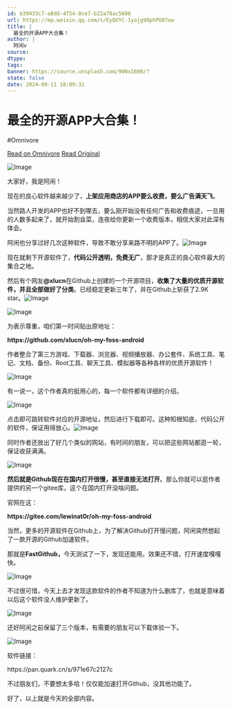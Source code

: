 ```yaml
---
id: b39433c7-a8dd-4f54-8ce7-b22a70ac5696
url: https://mp.weixin.qq.com/s/EyQVYC-1yojg99phPO07ow
title: |
  最全的开源APP大合集！
author: |
  阿闲v
source: 
dtype: 
tags: 
banner: https://source.unsplash.com/900x1600/?
state: false
date: 2024-09-11 18:09:31
---
```



# 最全的开源APP大合集！
#Omnivore

[Read on Omnivore](https://omnivore.app/me/https-mp-weixin-qq-com-s-ey-qvyc-1-yojg-99-ph-po-07-ow-191e08f1953)
[Read Original](https://mp.weixin.qq.com/s/EyQVYC-1yojg99phPO07ow)

<DIV id="readability-content"><DIV data-omnivore-anchor-idx="1" class="page" id="readability-page-1"><div data-omnivore-anchor-idx="2" id="js_base_container"><p data-omnivore-anchor-idx="3"><img data-omnivore-anchor-idx="4" data-omnivore-original-src="https://mmbiz.qpic.cn/mmbiz_gif/urjUKN2q4UpXiaILibDap1ajps3yNJcmzWjUkHAp7TjKSdbFj1xNgWb7uLgQKswTT7NI2IDbeR4uXR5CKicAXYk3w/640?wx_fmt=gif&wxfrom=5&wx_lazy=1&tp=webp" data-backh="236" data-backw="413" data-before-oversubscription-url="https://mmbiz.qpic.cn/mmbiz_gif/urjUKN2q4UpXiaILibDap1ajps3yNJcmzWjUkHAp7TjKSdbFj1xNgWb7uLgQKswTT7NI2IDbeR4uXR5CKicAXYk3w/?wx_fmt=gif" data-copyright="0" data-imgfileid="100035142" data-ratio="0.5716911764705882" data-src="https://mmbiz.qpic.cn/mmbiz_gif/urjUKN2q4UpXiaILibDap1ajps3yNJcmzWjUkHAp7TjKSdbFj1xNgWb7uLgQKswTT7NI2IDbeR4uXR5CKicAXYk3w/640?wx_fmt=gif&wxfrom=5&wx_lazy=1&tp=webp" data-type="gif" data-w="544" data-original-style="-webkit-tap-highlight-color: transparent;letter-spacing: 0.544px;font-size: var(--articleFontsize);z-index: -1;cursor: pointer;font-family: -apple-system-font, BlinkMacSystemFont, &quot;Helvetica Neue&quot;, &quot;PingFang SC&quot;, &quot;Hiragino Sans GB&quot;, &quot;Microsoft YaHei UI&quot;, &quot;Microsoft YaHei&quot;, Arial, sans-serif;max-inline-size: 100%;outline: none 0px !important;visibility: visible !important;width: 541.806px !important;" data-index="1" src="https://proxy-prod.omnivore-image-cache.app/0x0,s16f8hxIImqDVz9KXCyeXSaZ5RaFSrpEufB3VGinV0X4/https://mmbiz.qpic.cn/mmbiz_gif/urjUKN2q4UpXiaILibDap1ajps3yNJcmzWjUkHAp7TjKSdbFj1xNgWb7uLgQKswTT7NI2IDbeR4uXR5CKicAXYk3w/640?wx_fmt=gif&wxfrom=5&wx_lazy=1&tp=webp" _width="541.806px" data-order="0" alt="Image" data-fail="0"><br data-omnivore-anchor-idx="5"></p><p data-omnivore-anchor-idx="6"><span data-omnivore-anchor-idx="7">大家好，我是阿闲！</span></p><p data-omnivore-anchor-idx="8"><span data-omnivore-anchor-idx="9">现在的良心软件越来越少了，<strong data-omnivore-anchor-idx="10">上架应用商店的APP要么收费，要么广告满天飞</strong>。</span></p><p data-omnivore-anchor-idx="11"><span data-omnivore-anchor-idx="12">当然路人开发的APP也好不到哪去，要么刚开始没有任何广告和收费痕迹，一旦用的人数多起来了，就开始割韭菜，连夜给你更新一个收费版本，相信大家对此深有体会。</span></p><p data-omnivore-anchor-idx="13"><span data-omnivore-anchor-idx="14">阿闲也分享过好几次这种软件，导致不敢分享来路不明的APP了。<img data-omnivore-anchor-idx="15" data-omnivore-original-src="https://res.wx.qq.com/t/wx_fed/we-emoji/res/v1.3.10/assets/newemoji/Sigh.png" data-src="https://res.wx.qq.com/t/wx_fed/we-emoji/res/v1.3.10/assets/newemoji/Sigh.png" data-ratio="1" data-w="128" data-original-style="display:inline-block;width:20px;vertical-align:middle;background-size:cover;" data-index="2" src="https://proxy-prod.omnivore-image-cache.app/0x0,slds9UUqojRv6KkPdiPXjirFB7JK0R09P_uIiztAQs7c/https://res.wx.qq.com/t/wx_fed/we-emoji/res/v1.3.10/assets/newemoji/Sigh.png" _width="20px" alt="Image" data-fail="0"></span></p><p data-omnivore-anchor-idx="16"><span data-omnivore-anchor-idx="17">现在就剩下开源软件了，<strong data-omnivore-anchor-idx="18">代码公开透明，免费无广</strong>，那才是真正的良心软件最大的集合之地。</span></p><p data-omnivore-anchor-idx="19"><span data-omnivore-anchor-idx="20">然后有个网友<strong data-omnivore-anchor-idx="21">@xlucn</strong>在Github上创建的一个开源项目，<strong data-omnivore-anchor-idx="22">收集了大量的优质开源软件，并且全部做好了分类</strong>。已经稳定更新三年了，并在Github上斩获了2.9K star。<img data-omnivore-anchor-idx="23" data-omnivore-original-src="https://res.wx.qq.com/t/wx_fed/we-emoji/res/v1.3.10/assets/newemoji/666.png" data-ratio="1" data-src="https://res.wx.qq.com/t/wx_fed/we-emoji/res/v1.3.10/assets/newemoji/666.png" data-w="128" data-original-style="display:inline-block;width:20px;vertical-align:middle;background-size:cover;" data-index="3" src="https://proxy-prod.omnivore-image-cache.app/0x0,sn5QELd8ohI0R0sEVspD93vho4sEsxPXOlgm4X-GhGNc/https://res.wx.qq.com/t/wx_fed/we-emoji/res/v1.3.10/assets/newemoji/666.png" _width="20px" alt="Image" data-fail="0"></span></p><section data-omnivore-anchor-idx="24"><img data-omnivore-anchor-idx="25" data-omnivore-original-src="https://mmbiz.qpic.cn/mmbiz_png/urjUKN2q4UpzuHibjGoSRDZQxq8hibGIm0WKiasLkJpGkAQM5Nk3D33cx7xPiceiauA2GZFHmluzcBC6aSKS62GWegQ/640?wx_fmt=png&from=appmsg" data-galleryid="" data-imgfileid="100035143" data-ratio="0.48055555555555557" data-s="300,640" data-src="https://mmbiz.qpic.cn/mmbiz_png/urjUKN2q4UpzuHibjGoSRDZQxq8hibGIm0WKiasLkJpGkAQM5Nk3D33cx7xPiceiauA2GZFHmluzcBC6aSKS62GWegQ/640?wx_fmt=png&from=appmsg" data-type="png" data-w="1080" data-original-style="border-width: 1px;border-style: solid;" data-index="4" src="https://proxy-prod.omnivore-image-cache.app/0x0,sDRH7CEIzni_Py_PoejJjRH4-2If_1FhHgp8-wlmDQnE/https://mmbiz.qpic.cn/mmbiz_png/urjUKN2q4UpzuHibjGoSRDZQxq8hibGIm0WKiasLkJpGkAQM5Nk3D33cx7xPiceiauA2GZFHmluzcBC6aSKS62GWegQ/640?wx_fmt=png&from=appmsg" _width="677px" alt="Image" data-fail="0"></section><p data-omnivore-anchor-idx="26"><span data-omnivore-anchor-idx="27">为表示尊重，咱们第一时间贴出原地址：</span></p><p data-omnivore-anchor-idx="28"><strong data-omnivore-anchor-idx="29"><span data-omnivore-anchor-idx="30">https://github.com/xlucn/oh-my-foss-android</span></strong></p><p data-omnivore-anchor-idx="31"><span data-omnivore-anchor-idx="32">作者整合了第三方<span data-omnivore-anchor-idx="33">游戏</span>、下载器、浏览器、视频播放器、办公套件、系统工具、笔记、文档、备份、Root工具、聊天工具、模拟器等各种各样的优质开源软件！</span></p><section data-omnivore-anchor-idx="34"><span data-omnivore-anchor-idx="35"><img data-omnivore-anchor-idx="36" data-omnivore-original-src="https://mmbiz.qpic.cn/mmbiz_png/HYcicficrPRB4z89qdt8eSs0CRPGyoPkdsrUwDnZJtYwwjKsAFzbWOgngmJ0E0J69OEhXVexn4NZKPAU9h3WWRSw/640?wx_fmt=other&from=appmsg&tp=webp&wxfrom=5&wx_lazy=1&wx_co=1" data-imgfileid="100035144" data-ratio="0.9013157894736842" data-src="https://mmbiz.qpic.cn/mmbiz_png/HYcicficrPRB4z89qdt8eSs0CRPGyoPkdsrUwDnZJtYwwjKsAFzbWOgngmJ0E0J69OEhXVexn4NZKPAU9h3WWRSw/640?wx_fmt=other&from=appmsg&tp=webp&wxfrom=5&wx_lazy=1&wx_co=1" data-w="1064" data-original-style="border-width: 1px;border-style: solid;" data-index="5" src="https://proxy-prod.omnivore-image-cache.app/0x0,skoWPbRYstoqKxoOx4JsUY-0HzlqxF-W1999B9hOoe08/https://mmbiz.qpic.cn/mmbiz_png/HYcicficrPRB4z89qdt8eSs0CRPGyoPkdsrUwDnZJtYwwjKsAFzbWOgngmJ0E0J69OEhXVexn4NZKPAU9h3WWRSw/640?wx_fmt=other&from=appmsg&tp=webp&wxfrom=5&wx_lazy=1&wx_co=1" _width="677px" alt="Image"></span></section><p data-omnivore-anchor-idx="37"><span data-omnivore-anchor-idx="38">有一说一，这个作者真的挺用心的，每一个软件都有详细的介绍。</span></p><section data-omnivore-anchor-idx="39"><img data-omnivore-anchor-idx="40" data-omnivore-original-src="https://mmbiz.qpic.cn/mmbiz_png/urjUKN2q4UpzuHibjGoSRDZQxq8hibGIm0Nl1d11AibuCJUs90hjCc0Gvde4mjr5ULhQ0vvPt2GgP5kEURkWntfDQ/640?wx_fmt=png&from=appmsg" data-galleryid="" data-imgfileid="100035145" data-ratio="0.8365493757094211" data-s="300,640" data-src="https://mmbiz.qpic.cn/mmbiz_png/urjUKN2q4UpzuHibjGoSRDZQxq8hibGIm0Nl1d11AibuCJUs90hjCc0Gvde4mjr5ULhQ0vvPt2GgP5kEURkWntfDQ/640?wx_fmt=png&from=appmsg" data-type="png" data-w="881" data-original-style="border-width: 1px;border-style: solid;" data-index="6" src="https://proxy-prod.omnivore-image-cache.app/0x0,stkjeQzbVPQspLlSg7X6FjSZwAjWvpqV5Ix4L1n-85OM/https://mmbiz.qpic.cn/mmbiz_png/urjUKN2q4UpzuHibjGoSRDZQxq8hibGIm0Nl1d11AibuCJUs90hjCc0Gvde4mjr5ULhQ0vvPt2GgP5kEURkWntfDQ/640?wx_fmt=png&from=appmsg" _width="677px" alt="Image"></section><p data-omnivore-anchor-idx="41"><span data-omnivore-anchor-idx="42">点击即可跳转软件对应的开源地址，然后进行下载即可。这种知根知底，代码公开的软件，保证用得放心。<img data-omnivore-anchor-idx="43" data-omnivore-original-src="https://res.wx.qq.com/t/wx_fed/we-emoji/res/v1.3.10/assets/newemoji/Yellowdog.png" data-ratio="1" data-src="https://res.wx.qq.com/t/wx_fed/we-emoji/res/v1.3.10/assets/newemoji/Yellowdog.png" data-w="128" data-original-style="display:inline-block;width:20px;vertical-align:middle;background-size:cover;" data-index="7" src="https://proxy-prod.omnivore-image-cache.app/0x0,s419HyvmPA7vu0BFHL6JoucyITFp37TkHDCnIxZnenzs/https://res.wx.qq.com/t/wx_fed/we-emoji/res/v1.3.10/assets/newemoji/Yellowdog.png" _width="20px" alt="Image"></span><span data-omnivore-anchor-idx="44"></span></p><p data-omnivore-anchor-idx="45"><span data-omnivore-anchor-idx="46">同时作者还放出了好几个类似的网站，有时间的朋友，可以把这些网站都逛一轮，保证收获满满。<br data-omnivore-anchor-idx="47"></span></p><section data-omnivore-anchor-idx="48"><img data-omnivore-anchor-idx="49" data-omnivore-original-src="https://mmbiz.qpic.cn/mmbiz_png/urjUKN2q4UpzuHibjGoSRDZQxq8hibGIm02U4zvgqCNEBZicSYt2QXqX5Grzp71xG0OjZTVuicCN5fcR4dzos4bAqQ/640?wx_fmt=png&from=appmsg" data-galleryid="" data-imgfileid="100035146" data-ratio="0.4652777777777778" data-s="300,640" data-src="https://mmbiz.qpic.cn/mmbiz_png/urjUKN2q4UpzuHibjGoSRDZQxq8hibGIm02U4zvgqCNEBZicSYt2QXqX5Grzp71xG0OjZTVuicCN5fcR4dzos4bAqQ/640?wx_fmt=png&from=appmsg" data-type="png" data-w="432" data-original-style="border-width: 1px;border-style: solid;" data-index="8" src="https://proxy-prod.omnivore-image-cache.app/0x0,s1uUBdy4GIHg-NQsr1qNzyGVy91mZpCxE39o8BC65vwc/https://mmbiz.qpic.cn/mmbiz_png/urjUKN2q4UpzuHibjGoSRDZQxq8hibGIm02U4zvgqCNEBZicSYt2QXqX5Grzp71xG0OjZTVuicCN5fcR4dzos4bAqQ/640?wx_fmt=png&from=appmsg" _width="432px" alt="Image"></section><p data-omnivore-anchor-idx="50"><strong data-omnivore-anchor-idx="51"><span data-omnivore-anchor-idx="52">然后就是Github现在在国内打开很慢，甚至直接无法打开</span></strong><span data-omnivore-anchor-idx="53">。那么你就可以逛作者提供的另一个<span data-omnivore-anchor-idx="54">git</span><span data-omnivore-anchor-idx="55">ee库，这个在国内打开没啥问题。</span></span></p><p data-omnivore-anchor-idx="56"><span data-omnivore-anchor-idx="57">官网在这：</span></p><p data-omnivore-anchor-idx="58"><strong data-omnivore-anchor-idx="59"><span data-omnivore-anchor-idx="60">https://gitee.com/lewinat0r/oh-my-foss-android</span></strong></p><p data-omnivore-anchor-idx="61"><span data-omnivore-anchor-idx="62">当然，更多的开源软件在Github上，为了解决Github打开慢问题，阿闲突然想起了一款开源的Github加速软件。</span></p><p data-omnivore-anchor-idx="63"><span data-omnivore-anchor-idx="64">那就是<strong data-omnivore-anchor-idx="65"><span data-omnivore-anchor-idx="66">FastGithub，</span></strong></span><span data-omnivore-anchor-idx="67">今天测试了一下，发现还能用。效果还不错，打开速度嘎嘎快。</span></p><section data-omnivore-anchor-idx="68"><img data-omnivore-anchor-idx="69" data-omnivore-original-src="https://mmbiz.qpic.cn/mmbiz_png/urjUKN2q4UpzuHibjGoSRDZQxq8hibGIm05ApscO5kwVfccKwRfyiadOYsiaymF46MVXqGRJtU2CbwYjh4N002WNJw/640?wx_fmt=png&from=appmsg" data-galleryid="" data-imgfileid="100035147" data-ratio="0.7362637362637363" data-s="300,640" data-src="https://mmbiz.qpic.cn/mmbiz_png/urjUKN2q4UpzuHibjGoSRDZQxq8hibGIm05ApscO5kwVfccKwRfyiadOYsiaymF46MVXqGRJtU2CbwYjh4N002WNJw/640?wx_fmt=png&from=appmsg" data-type="png" data-w="910" data-original-style="" data-index="9" src="https://proxy-prod.omnivore-image-cache.app/0x0,skKd7Gv3moYn24F-oumIFqBgKjhnhda9wCvEp8_8JH3Y/https://mmbiz.qpic.cn/mmbiz_png/urjUKN2q4UpzuHibjGoSRDZQxq8hibGIm05ApscO5kwVfccKwRfyiadOYsiaymF46MVXqGRJtU2CbwYjh4N002WNJw/640?wx_fmt=png&from=appmsg" _width="677px" alt="Image"></section><p data-omnivore-anchor-idx="70"><span data-omnivore-anchor-idx="71">不过很可惜，今天上去才发现</span><span data-omnivore-anchor-idx="72">这款软件的作者不知道为什么</span><span data-omnivore-anchor-idx="73">删库了，也就是意味着以后这个软件没人维护更新了。</span><span data-omnivore-anchor-idx="74"></span><br data-omnivore-anchor-idx="75"></p><section data-omnivore-anchor-idx="76"><span data-omnivore-anchor-idx="77"><img data-omnivore-anchor-idx="78" data-omnivore-original-src="https://mmbiz.qpic.cn/mmbiz_png/8Jeg7KafhE9wn6kibhpTyvIJGxE3uyfOB2cMWUc9DLCguZzw466cZAZpicib04DbqD10VAhM0VnEROaDxxTrFGWQg/640?wx_fmt=other&from=appmsg&tp=webp&wxfrom=5&wx_lazy=1&wx_co=1" data-imgfileid="100035149" data-ratio="0.5679916317991632" data-src="https://mmbiz.qpic.cn/mmbiz_png/8Jeg7KafhE9wn6kibhpTyvIJGxE3uyfOB2cMWUc9DLCguZzw466cZAZpicib04DbqD10VAhM0VnEROaDxxTrFGWQg/640?wx_fmt=other&from=appmsg&tp=webp&wxfrom=5&wx_lazy=1&wx_co=1" data-w="956" data-original-style="border-width: 1px;border-style: solid;" data-index="10" src="https://proxy-prod.omnivore-image-cache.app/0x0,smV0hECIJ3negCWGKYrzIWfD5mB-7JFIB52_xwJXPlBQ/https://mmbiz.qpic.cn/mmbiz_png/8Jeg7KafhE9wn6kibhpTyvIJGxE3uyfOB2cMWUc9DLCguZzw466cZAZpicib04DbqD10VAhM0VnEROaDxxTrFGWQg/640?wx_fmt=other&from=appmsg&tp=webp&wxfrom=5&wx_lazy=1&wx_co=1" _width="677px" alt="Image"></span></section><p data-omnivore-anchor-idx="79"><span data-omnivore-anchor-idx="80">还好阿闲之前保留了三个版本，有需要的朋友可以下载体验一下。<br data-omnivore-anchor-idx="81"></span></p><section data-omnivore-anchor-idx="82"><img data-omnivore-anchor-idx="83" data-omnivore-original-src="https://mmbiz.qpic.cn/mmbiz_png/urjUKN2q4UpzuHibjGoSRDZQxq8hibGIm0ticJhxZAlZrVicBOiasT6AbVbtBmfNibicnVx8Io4PG3Rd2E3oibEpK75T0g/640?wx_fmt=png&from=appmsg" data-galleryid="" data-imgfileid="100035148" data-ratio="0.2648698884758364" data-s="300,640" data-src="https://mmbiz.qpic.cn/mmbiz_png/urjUKN2q4UpzuHibjGoSRDZQxq8hibGIm0ticJhxZAlZrVicBOiasT6AbVbtBmfNibicnVx8Io4PG3Rd2E3oibEpK75T0g/640?wx_fmt=png&from=appmsg" data-type="png" data-w="1076" data-original-style="border-width: 1px;border-style: solid;" data-index="11" src="https://proxy-prod.omnivore-image-cache.app/0x0,sW6vfVEIiWgSws6QcWMyABQOKx9SESck18ADKL_EpSs8/https://mmbiz.qpic.cn/mmbiz_png/urjUKN2q4UpzuHibjGoSRDZQxq8hibGIm0ticJhxZAlZrVicBOiasT6AbVbtBmfNibicnVx8Io4PG3Rd2E3oibEpK75T0g/640?wx_fmt=png&from=appmsg" _width="677px" alt="Image"></section><p data-omnivore-anchor-idx="84"><span data-omnivore-anchor-idx="85">软件</span><span data-omnivore-anchor-idx="86">链接：</span></p><p data-omnivore-anchor-idx="87"><span data-omnivore-anchor-idx="88"></span><span data-omnivore-anchor-idx="89">https://pan.quark.cn/s/971e67c2127c</span></p><p data-omnivore-anchor-idx="90"><span data-omnivore-anchor-idx="91">不过朋友们，不要想太多哈！仅仅能加速打开Github，没其他功能了。</span></p><p data-omnivore-anchor-idx="92"><span data-omnivore-anchor-idx="93">好了，以上就是今天的全部内容。<br data-omnivore-anchor-idx="94"></span></p><section data-omnivore-anchor-idx="95"><mp-common-profile data-omnivore-anchor-idx="96" data-pluginname="mpprofile" data-id="MzI3NzM4NzA4Mw==" data-headimg="http://mmbiz.qpic.cn/mmbiz_png/urjUKN2q4UqDNLtTIjBPjRA5XOKzwpv90NmeDhibhcA8LqAZ9p5GoksIdUepAaNY3HtJqVdXvS64Av3H7x2FqJg/300?wx_fmt=png&wxfrom=19" data-nickname="吾优" data-alias="wuyouaxian" data-signature="玩手机玩电脑肯定要关注我啊，各种让你意想不到的软件！" data-from="0" data-is_biz_ban="0" data-origin_num="385" data-isban="0" data-biz_account_status="0" data-index="0"></mp-common-profile><br data-omnivore-anchor-idx="97"></section></div></DIV></DIV>



